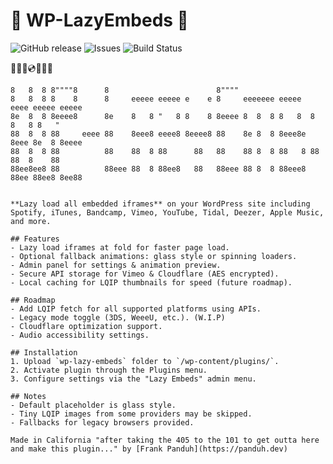 # 🐼 WP-LazyEmbeds 🐼

![GitHub release](https://img.shields.io/github/v/release/frankpanduh/wp-lazyembeds?style=flat-square)
![Issues](https://img.shields.io/github/issues/frankpanduh/wp-lazyembeds?style=flat-square)
![Build Status](https://img.shields.io/github/actions/workflow/status/frankpanduh/wp-lazyembeds/ci.yml?style=flat-square)

🐼✨🌴💿🎶🎹🎸
```
8   8  8 8""""8      8                        8""""                                 
8   8  8 8    8      8     eeeee eeeee e    e 8     eeeeeee eeeee  eeee eeeee eeeee 
8e  8  8 8eeee8      8e    8   8 "   8 8    8 8eeee 8  8  8 8   8  8    8   8 8   " 
88  8  8 88     eeee 88    8eee8 eeee8 8eeee8 88    8e 8  8 8eee8e 8eee 8e  8 8eeee 
88  8  8 88          88    88  8 88      88   88    88 8  8 88   8 88   88  8    88 
88ee8ee8 88          88eee 88  8 88ee8   88   88eee 88 8  8 88eee8 88ee 88ee8 8ee88 
                                                                                    

**Lazy load all embedded iframes** on your WordPress site including Spotify, iTunes, Bandcamp, Vimeo, YouTube, Tidal, Deezer, Apple Music, and more.

## Features
- Lazy load iframes at fold for faster page load.
- Optional fallback animations: glass style or spinning loaders.
- Admin panel for settings & animation preview.
- Secure API storage for Vimeo & Cloudflare (AES encrypted).
- Local caching for LQIP thumbnails for speed (future roadmap).

## Roadmap
- Add LQIP fetch for all supported platforms using APIs.
- Legacy mode toggle (3DS, WeeeU, etc.). (W.I.P)
- Cloudflare optimization support.
- Audio accessibility settings.

## Installation
1. Upload `wp-lazy-embeds` folder to `/wp-content/plugins/`.
2. Activate plugin through the Plugins menu.
3. Configure settings via the "Lazy Embeds" admin menu.

## Notes
- Default placeholder is glass style.
- Tiny LQIP images from some providers may be skipped.
- Fallbacks for legacy browsers provided.

Made in California "after taking the 405 to the 101 to get outta here and make this plugin..." by [Frank Panduh](https://panduh.dev)
